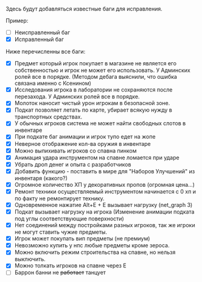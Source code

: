Здесь будут добавляться известные баги для исправления.

Пример:
- [ ] Неисправленный баг
- [x] Исправленный баг

Ниже перечисленны все баги:
- [x] Предмет который игрок покупает в магазине не является его собственностью и игрок не может его использовать. У Админских ролей все в порядке. (Методом дебага выяснили, что ошибка связана именно с Ксенином)
- [x] Исследования игрока в лаборатории не сохраняются после перезахода. У Админских ролей все в порядке.
- [x] Молоток наносит чистый урон игрокам в безопасной зоне. 
- [x] Подкат позволяет летать по карте, убирает всякую нужду в транспортных средствах.
- [x] У обычных игроков система не может найти свободных слотов в инвентаре
- [x] При подкате баг анимации и игрок тупо едет на жопе
- [x] Неверное отображение кол-ва оружия в инвентаре
- [x] Можно выпихивать игроков со спавна пинком
- [x] Анимация удара инструментом на спавне ломается при ударе
- [x] Убрать дроп денег и опыта с разработчиков
- [x] Добавить функцию - поставить в мире для "Наборов Улучшений" из инвентаря (какого?)
- [x] Огромное количество ХП у декоративных пропов (огромная цена...)
- [x] Ремонт техники осуществляемый инструментом начинается с 0 хп и по факту не ремонтирует технику. 
- [x] Одновременное нажатие Alt+E + E вызывает нагрузку (net_graph 3)
- [x] Подкат вызывает нагрузку на игрока (Изменение анимации подката под углы соответствующие поверхности)
- [x] Нет соединений между постройками разных игроков, так же игроки не могут ставить чужие предметы.
- [x] Игрок может покупать вип предметы (не премиум)
- [x] Невозможно купить у нпс любые предметы кроме зероса.
- [x] Можно включить режим строительства на спавне, но нельзя выключить.
- [x] Можно толкать игроков на спавне через Е
- [ ] Баррон банни не ~~работает~~ танцует
